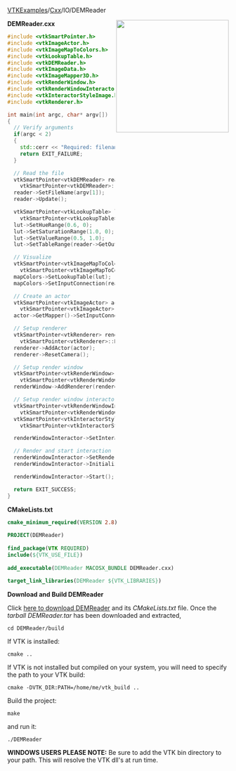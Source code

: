 [VTKExamples](/home/)/[Cxx](/Cxx)/IO/DEMReader

<img align="right" src="https://github.com/lorensen/VTKExamples/blob/gh-pages/Testing/Baseline/IO/TestDEMReader.png?raw=true" width="256" />

**DEMReader.cxx**
```c++
#include <vtkSmartPointer.h>
#include <vtkImageActor.h>
#include <vtkImageMapToColors.h>
#include <vtkLookupTable.h>
#include <vtkDEMReader.h>
#include <vtkImageData.h>
#include <vtkImageMapper3D.h>
#include <vtkRenderWindow.h>
#include <vtkRenderWindowInteractor.h>
#include <vtkInteractorStyleImage.h>
#include <vtkRenderer.h>

int main(int argc, char* argv[])
{
  // Verify arguments
  if(argc < 2)
  {
    std::cerr << "Required: filename.dem" << std::endl;
    return EXIT_FAILURE;
  }

  // Read the file
  vtkSmartPointer<vtkDEMReader> reader =
    vtkSmartPointer<vtkDEMReader>::New();
  reader->SetFileName(argv[1]);
  reader->Update();

  vtkSmartPointer<vtkLookupTable> lut =
    vtkSmartPointer<vtkLookupTable>::New();
  lut->SetHueRange(0.6, 0);
  lut->SetSaturationRange(1.0, 0);
  lut->SetValueRange(0.5, 1.0);
  lut->SetTableRange(reader->GetOutput()->GetScalarRange());

  // Visualize
  vtkSmartPointer<vtkImageMapToColors> mapColors =
    vtkSmartPointer<vtkImageMapToColors>::New();
  mapColors->SetLookupTable(lut);
  mapColors->SetInputConnection(reader->GetOutputPort());

  // Create an actor
  vtkSmartPointer<vtkImageActor> actor =
    vtkSmartPointer<vtkImageActor>::New();
  actor->GetMapper()->SetInputConnection(mapColors->GetOutputPort());

  // Setup renderer
  vtkSmartPointer<vtkRenderer> renderer =
    vtkSmartPointer<vtkRenderer>::New();
  renderer->AddActor(actor);
  renderer->ResetCamera();

  // Setup render window
  vtkSmartPointer<vtkRenderWindow> renderWindow =
    vtkSmartPointer<vtkRenderWindow>::New();
  renderWindow->AddRenderer(renderer);

  // Setup render window interactor
  vtkSmartPointer<vtkRenderWindowInteractor> renderWindowInteractor =
    vtkSmartPointer<vtkRenderWindowInteractor>::New();
  vtkSmartPointer<vtkInteractorStyleImage> style =
    vtkSmartPointer<vtkInteractorStyleImage>::New();

  renderWindowInteractor->SetInteractorStyle(style);

  // Render and start interaction
  renderWindowInteractor->SetRenderWindow(renderWindow);
  renderWindowInteractor->Initialize();

  renderWindowInteractor->Start();

  return EXIT_SUCCESS;
}
```
**CMakeLists.txt**
```cmake
cmake_minimum_required(VERSION 2.8)
 
PROJECT(DEMReader)
 
find_package(VTK REQUIRED)
include(${VTK_USE_FILE})
 
add_executable(DEMReader MACOSX_BUNDLE DEMReader.cxx)
 
target_link_libraries(DEMReader ${VTK_LIBRARIES})
```

**Download and Build DEMReader**

Click [here to download DEMReader](https://github.com/lorensen/VTKWikiExamplesTarballs/raw/master/DEMReader.tar) and its *CMakeLists.txt* file.
Once the *tarball DEMReader.tar* has been downloaded and extracted,
```
cd DEMReader/build 
```
If VTK is installed:
```
cmake ..
```
If VTK is not installed but compiled on your system, you will need to specify the path to your VTK build:
```
cmake -DVTK_DIR:PATH=/home/me/vtk_build ..
```
Build the project:
```
make
```
and run it:
```
./DEMReader
```
**WINDOWS USERS PLEASE NOTE:** Be sure to add the VTK bin directory to your path. This will resolve the VTK dll's at run time.

